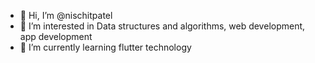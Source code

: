 - 👋 Hi, I’m @nischitpatel
- 👀 I’m interested in Data structures and algorithms, web development, app development
- 🌱 I’m currently learning flutter technology

<!---
nischitpatel/nischitpatel is a ✨ special ✨ repository because its `README.md` (this file) appears on your GitHub profile.
You can click the Preview link to take a look at your changes.
--->
